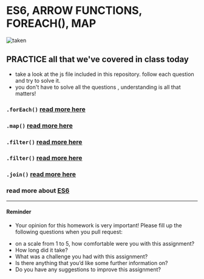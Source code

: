 # ES6, ARROW FUNCTIONS, FOREACH(), MAP  


![taken](https://i.imgflip.com/1urxdd.jpg)


## PRACTICE all that we've covered in class today 
- take a look at the js file included in this repository. follow each question and try to solve it. 
- you don't have to solve all the questions , understanding is all that matters! 



### `.forEach()` [read more here](https://developer.mozilla.org/en-US/docs/Web/JavaScript/Reference/Global_Objects/Array/forEach)

### `.map()` [read more here](https://developer.mozilla.org/en-US/docs/Web/JavaScript/Reference/Global_Objects/Array/map)

### `.filter()` [read more here](https://developer.mozilla.org/en-US/docs/Web/JavaScript/Reference/Global_Objects/Array/filter)

### `.filter()` [read more here](https://developer.mozilla.org/en-US/docs/Web/JavaScript/Reference/Global_Objects/String/split)

### `.join()` [read more here](https://developer.mozilla.org/en-US/docs/Web/JavaScript/Reference/Global_Objects/Array/join)

### read more about [ES6](https://www.freecodecamp.org/news/write-less-do-more-with-javascript-es6-5fd4a8e50ee2/)







____

#### Reminder
- Your opinion for this homework is very important! Please fill up the following questions when you pull request:
* on a scale from 1 to 5, how comfortable were you with this assignment?
* How long did it take?
* What was a challenge you had with this assignment?
* Is there anything that you’d like some further information on?
* Do you have any suggestions to improve this assignment?
